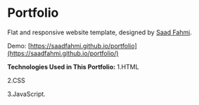 # Portfolio

Flat and responsive website template, designed by [Saad Fahmi](https://github.com/saadfahmi).

Demo: [https://saadfahmi.github.io/portfolio](https://saadfahmi.github.io/portfolio/)


**Technologies Used in This Portfolio:**
1.HTML

2.CSS

3.JavaScript.